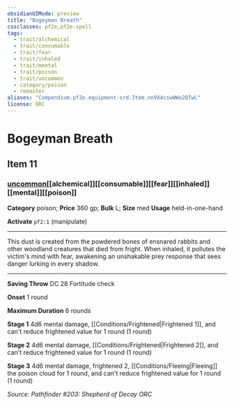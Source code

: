 ```yaml
---
obsidianUIMode: preview
title: "Bogeyman Breath"
cssclasses: pf2e,pf2e-spell
tags:
  - trait/alchemical
  - trait/consumable
  - trait/fear
  - trait/inhaled
  - trait/mental
  - trait/poison
  - trait/uncommon
  - category/poison
  - remaster
aliases: "Compendium.pf2e.equipment-srd.Item.nn9X4cswWWo2QTwL"
license: ORC
---
```

# Bogeyman Breath
## Item 11
### [uncommon](uncommon "Uncommon Rarity Trait")[[alchemical]][[consumable]][[fear]][[inhaled]][[mental]][[poison]]

**Category** poison; 
**Price** 360 gp; 
**Bulk** L; **Size** med
**Usage** held-in-one-hand

**Activate** `pf2:1` (manipulate)

* * *

This dust is created from the powdered bones of ensnared rabbits and other woodland creatures that died from fright. When inhaled, it pollutes the victim's mind with fear, awakening an unshakable prey response that sees danger lurking in every shadow.

* * *

**Saving Throw** DC 28 Fortitude check

**Onset** 1 round

**Maximum Duration** 6 rounds

**Stage 1** 4d6 mental damage, [[Conditions/Frightened|Frightened 1]], and can't reduce frightened value for 1 round (1 round)

**Stage 2** 4d6 mental damage, [[Conditions/Frightened|Frightened 2]], and can't reduce frightened value for 1 round (1 round)

**Stage 3** 4d6 mental damage, frightened 2, [[Conditions/Fleeing|Fleeing]] the poison cloud for 1 round, and can't reduce frightened value for 1 round (1 round)

*Source: Pathfinder #203: Shepherd of Decay*
*ORC*